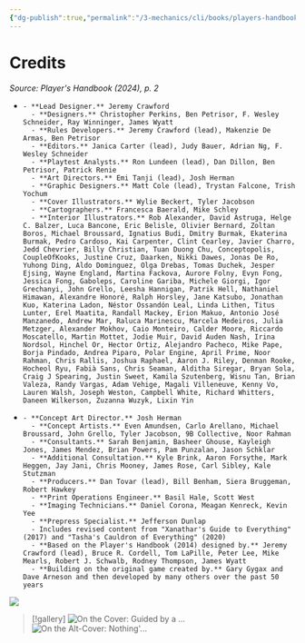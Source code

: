 ```yaml
---
{"dg-publish":true,"permalink":"/3-mechanics/cli/books/players-handbook-2024/12-credits/","tags":["ttrpg-cli/compendium/src/5e/xphb"],"created":"2025-02-22T12:02:28.554-05:00","updated":"2025-02-26T17:46:10.143-05:00"}
---
```


# Credits
*Source: Player's Handbook (2024), p. 2* 

-     - **Lead Designer.** Jeremy Crawford    
        - **Designers.** Christopher Perkins, Ben Petrisor, F. Wesley Schneider, Ray Winninger, James Wyatt    
        - **Rules Developers.** Jeremy Crawford (lead), Makenzie De Armas, Ben Petrisor    
        - **Editors.** Janica Carter (lead), Judy Bauer, Adrian Ng, F. Wesley Schneider    
        - **Playtest Analysts.** Ron Lundeen (lead), Dan Dillon, Ben Petrisor, Patrick Renie    
        - **Art Directors.** Emi Tanji (lead), Josh Herman    
        - **Graphic Designers.** Matt Cole (lead), Trystan Falcone, Trish Yochum    
        - **Cover Illustrators.** Wylie Beckert, Tyler Jacobson    
        - **Cartographers.** Francesca Baerald, Mike Schley    
        - **Interior Illustrators.** Rob Alexander, David Astruga, Helge C. Balzer, Luca Bancone, Eric Belisle, Olivier Bernard, Zoltan Boros, Michael Broussard, Ignatius Budi, Dmitry Burmak, Ekaterina Burmak, Pedro Cardoso, Kai Carpenter, Clint Cearley, Javier Charro, Jedd Chevrier, Billy Christian, Tuan Duong Chu, Conceptopolis, CoupleOfKooks, Justine Cruz, Daarken, Nikki Dawes, Jonas De Ro, Yuhong Ding, Aldo Dominguez, Olga Drebas, Tomas Duchek, Jesper Ejsing, Wayne England, Martina Fackova, Aurore Folny, Evyn Fong, Jessica Fong, Gaboleps, Caroline Gariba, Michele Giorgi, Igor Grechanyi, John Grello, Leesha Hannigan, Patrik Hell, Nathaniel Himawan, Alexandre Honoré, Ralph Horsley, Jane Katsubo, Jonathan Kuo, Katerina Ladon, Néstor Ossandón Leal, Linda Lithen, Titus Lunter, Erel Maatita, Randall Mackey, Erion Makuo, Antonio José Manzanedo, Andrew Mar, Raluca Marinescu, Marcela Medeiros, Julia Metzger, Alexander Mokhov, Caio Monteiro, Calder Moore, Riccardo Moscatello, Martin Mottet, Jodie Muir, David Auden Nash, Irina Nordsol, Hinchel Or, Hector Ortiz, Alejandro Pacheco, Mike Pape, Borja Pindado, Andrea Piparo, Polar Engine, April Prime, Noor Rahman, Chris Rallis, Joshua Raphael, Aaron J. Riley, Denman Rooke, Hocheol Ryu, Fabià Sans, Chris Seaman, Alditha Siregar, Bryan Sola, Craig J Spearing, Justin Sweet, Kamila Szutenberg, Wisnu Tan, Brian Valeza, Randy Vargas, Adam Vehige, Magali Villeneuve, Kenny Vo, Lauren Walsh, Joseph Weston, Campbell White, Richard Whitters, Daneen Wilkerson, Zuzanna Wuzyk, Lixin Yin    
-     - **Concept Art Director.** Josh Herman    
        - **Concept Artists.** Even Amundsen, Carlo Arellano, Michael Broussard, John Grello, Tyler Jacobson, 9B Collective, Noor Rahman    
        - **Consultants.** Sarah Benjamin, Basheer Ghouse, Kayleigh Jones, James Mendez, Brian Powers, Pam Punzalan, Jason Schklar    
        - **Additional Consultation.** Kyle Brink, Aaron Forsythe, Mark Heggen, Jay Jani, Chris Mooney, James Rose, Carl Sibley, Kale Stutzman    
        - **Producers.** Dan Tovar (lead), Bill Benham, Siera Bruggeman, Robert Hawkey    
        - **Print Operations Engineer.** Basil Hale, Scott West    
        - **Imaging Technicians.** Daniel Corona, Meagan Kenreck, Kevin Yee    
        - **Prepress Specialist.** Jefferson Dunlap    
        - Includes revised content from "Xanathar's Guide to Everything" (2017) and "Tasha's Cauldron of Everything" (2020)    
        - **Based on the Player's Handbook (2014) designed by.** Jeremy Crawford (lead), Bruce R. Cordell, Tom LaPille, Peter Lee, Mike Mearls, Robert J. Schwalb, Rodney Thompson, James Wyatt    
        - **Building on the original game created by.** Gary Gygax and Dave Arneson and then developed by many others over the past 50 years    

![](3-Mechanics/CLI/books/players-handbook-2024/img/credits.webp#center)

> [!gallery]
> ![On the Cover: Guided by a ...](3-Mechanics/CLI/books/players-handbook-2024/img/credits2.webp#gallery "On the Cover: Guided by a gold dragon, the elf queen Yolande and the heroes of Valor's Call test their bravery against evil in this daring scene illustrated by Tyler Jacobson.")
> ![On the Alt-Cover: Nothing'...](3-Mechanics/CLI/books/players-handbook-2024/img/credits3.webp#gallery "On the Alt-Cover: Nothing's better than sharing stories with friends. Heroes pause to share tea and tales with a gold dragon in this serene illustration from Wylie Beckert.")